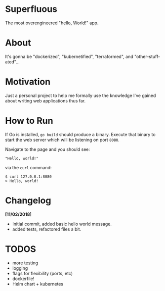 # Superfluous

The most overengineered "hello, World!" app.

# About

It's gonna be "dockerized", "kubernetified", "terraformed", and "other-stuff-ated"...

# Motivation

Just a personal project to help me formally use the knowledge I've gained about writing web applications thus far.

# How to Run

If Go is installed, `go build` should produce a binary. Execute that binary to start the web server which will be listening on port `8080`.

Navigate to the page and you should see:
```
"Hello, world!"
```

via the `curl` command:
```
$ curl 127.0.0.1:8080
> Hello, world!
```

# Changelog

**[11/02/2018]**

- Initial commit, added basic hello world message.
- added tests, refactored files a bit.

# TODOS

- more testing
- logging
- flags for flexibility (ports, etc)
- dockerfile!
- Helm chart + kubernetes
